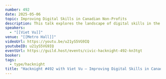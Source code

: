 ```yaml
---
number: 492
date: 2025-05-06
topic: Improving Digital Skills in Canadian Non-Profits
description: This talk explores the landscape of digital skills in the non-profit sector in Canada. It explores both research and strategies that organizations can use to invest in the digital skills of their workforce.
speakers:
  - "[[Viet Vu]]"
venue: "[[Metro Hall]]"
videoUrl: https://youtu.be/u21yS5VG9IQ
youtubeID: u21yS5VG9IQ
eventUrl: https://guild.host/events/civic-hacknight-492-kn3tgt
booker:
tags:
  - type/hacknight
title: "Hacknight #492 with Viet Vu – Improving Digital Skills in Canadian Non-Profits"
---
```

